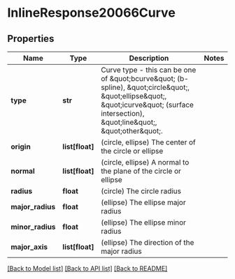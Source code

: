 # InlineResponse20066Curve

## Properties
Name | Type | Description | Notes
------------ | ------------- | ------------- | -------------
**type** | **str** | Curve type - this can be one of \&quot;bcurve\&quot; (b-spline),    \&quot;circle\&quot;, \&quot;ellipse\&quot;, \&quot;icurve\&quot; (surface intersection), \&quot;line\&quot;, \&quot;other\&quot;. | 
**origin** | **list[float]** | (circle, ellipse) The center of the circle or    ellipse | 
**normal** | **list[float]** | (circle, ellipse) A normal to the plane of the circle or ellipse | 
**radius** | **float** | (circle) The circle radius | 
**major_radius** | **float** | (ellipse) The ellipse major radius | 
**minor_radius** | **float** | (ellipse) The ellipse minor radius | 
**major_axis** | **list[float]** | (ellipse) The direction of the major radius | 

[[Back to Model list]](../README.md#documentation-for-models) [[Back to API list]](../README.md#documentation-for-api-endpoints) [[Back to README]](../README.md)


